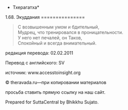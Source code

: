 * Тхерагатха*

1\.68\. Экуддания
\=\=\=\=\=\=\=\=\=\=\=\=\=\=\=

> C возвышенным умом и бдительный,  
> Мудрец, что тренировался в проницательности\.  
> У него нет печалей, он Таков,  
> Спокойный и всегда внимательный\.

редакция перевода: 02\.02\.2011

Перевод с английского: SV

источник: www\.accesstoinsight\.org

© theravada\.ru—при копировании материалов

просьба ставить прямую ссылку на наш сайт\.

Prepared for SuttaCentral by Bhikkhu Sujato\.